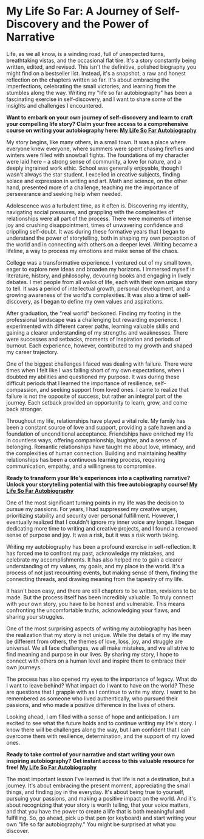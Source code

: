# My Life So Far: A Journey of Self-Discovery and the Power of Narrative

Life, as we all know, is a winding road, full of unexpected turns, breathtaking vistas, and the occasional flat tire. It's a story constantly being written, edited, and revised. This isn't the definitive, polished biography you might find on a bestseller list. Instead, it's a snapshot, a raw and honest reflection on the chapters written so far. It's about embracing the imperfections, celebrating the small victories, and learning from the stumbles along the way. Writing my "life so far autobiography" has been a fascinating exercise in self-discovery, and I want to share some of the insights and challenges I encountered.

**Want to embark on your own journey of self-discovery and learn to craft your compelling life story?  Claim your free access to a comprehensive course on writing your autobiography here: [My Life So Far Autobiography](https://udemywork.com/my-life-so-far-autobiography)**

My story begins, like many others, in a small town. It was a place where everyone knew everyone, where summers were spent chasing fireflies and winters were filled with snowball fights. The foundations of my character were laid here – a strong sense of community, a love for nature, and a deeply ingrained work ethic. School was generally enjoyable, though I wasn't always the star student. I excelled in creative subjects, finding solace and expression in writing and art. Math and science, on the other hand, presented more of a challenge, teaching me the importance of perseverance and seeking help when needed.

Adolescence was a turbulent time, as it often is.  Discovering my identity, navigating social pressures, and grappling with the complexities of relationships were all part of the process.  There were moments of intense joy and crushing disappointment, times of unwavering confidence and crippling self-doubt.  It was during these formative years that I began to understand the power of storytelling, both in shaping my own perception of the world and in connecting with others on a deeper level.  Writing became a lifeline, a way to process my emotions and make sense of the chaos.

College was a transformative experience. I ventured out of my small town, eager to explore new ideas and broaden my horizons. I immersed myself in literature, history, and philosophy, devouring books and engaging in lively debates.  I met people from all walks of life, each with their own unique story to tell.  It was a period of intellectual growth, personal development, and a growing awareness of the world's complexities.  It was also a time of self-discovery, as I began to define my own values and aspirations.

After graduation, the "real world" beckoned.  Finding my footing in the professional landscape was a challenging but rewarding experience. I experimented with different career paths, learning valuable skills and gaining a clearer understanding of my strengths and weaknesses. There were successes and setbacks, moments of inspiration and periods of burnout. Each experience, however, contributed to my growth and shaped my career trajectory.

One of the biggest challenges I faced was dealing with failure.  There were times when I felt like I was falling short of my own expectations, when I doubted my abilities and questioned my purpose.  It was during these difficult periods that I learned the importance of resilience, self-compassion, and seeking support from loved ones. I came to realize that failure is not the opposite of success, but rather an integral part of the journey. Each setback provided an opportunity to learn, grow, and come back stronger.

Throughout my life, relationships have played a vital role. My family has been a constant source of love and support, providing a safe haven and a foundation of unconditional acceptance.  Friendships have enriched my life in countless ways, offering companionship, laughter, and a sense of belonging.  Romantic relationships have taught me about love, intimacy, and the complexities of human connection.  Building and maintaining healthy relationships has been a continuous learning process, requiring communication, empathy, and a willingness to compromise.

**Ready to transform your life's experiences into a captivating narrative? Unlock your storytelling potential with this free autobiography course! [My Life So Far Autobiography](https://udemywork.com/my-life-so-far-autobiography)**

One of the most significant turning points in my life was the decision to pursue my passions.  For years, I had suppressed my creative urges, prioritizing stability and security over personal fulfillment.  However, I eventually realized that I couldn't ignore my inner voice any longer. I began dedicating more time to writing and creative projects, and I found a renewed sense of purpose and joy. It was a risk, but it was a risk worth taking.

Writing my autobiography has been a profound exercise in self-reflection. It has forced me to confront my past, acknowledge my mistakes, and celebrate my accomplishments. It has also helped me to gain a clearer understanding of my values, my goals, and my place in the world. It's a process of not just recounting events, but making sense of them, finding the connecting threads, and drawing meaning from the tapestry of my life.

It hasn't been easy, and there are still chapters to be written, revisions to be made. But the process itself has been incredibly valuable. To truly connect with your own story, you have to be honest and vulnerable. This means confronting the uncomfortable truths, acknowledging your flaws, and sharing your struggles.

One of the most surprising aspects of writing my autobiography has been the realization that my story is not unique. While the details of my life may be different from others, the themes of love, loss, joy, and struggle are universal. We all face challenges, we all make mistakes, and we all strive to find meaning and purpose in our lives. By sharing my story, I hope to connect with others on a human level and inspire them to embrace their own journeys.

The process has also opened my eyes to the importance of legacy. What do I want to leave behind? What impact do I want to have on the world?  These are questions that I grapple with as I continue to write my story. I want to be remembered as someone who lived authentically, who pursued their passions, and who made a positive difference in the lives of others.

Looking ahead, I am filled with a sense of hope and anticipation. I am excited to see what the future holds and to continue writing my life's story. I know there will be challenges along the way, but I am confident that I can overcome them with resilience, determination, and the support of my loved ones.

**Ready to take control of your narrative and start writing your own inspiring autobiography? Get instant access to this valuable resource for free! [My Life So Far Autobiography](https://udemywork.com/my-life-so-far-autobiography)**

The most important lesson I've learned is that life is not a destination, but a journey. It's about embracing the present moment, appreciating the small things, and finding joy in the everyday. It's about being true to yourself, pursuing your passions, and making a positive impact on the world. And it's about recognizing that your story is worth telling, that your voice matters, and that you have the power to create a life that is both meaningful and fulfilling. So, go ahead, pick up that pen (or keyboard) and start writing your own "life so far autobiography." You might be surprised at what you discover.
